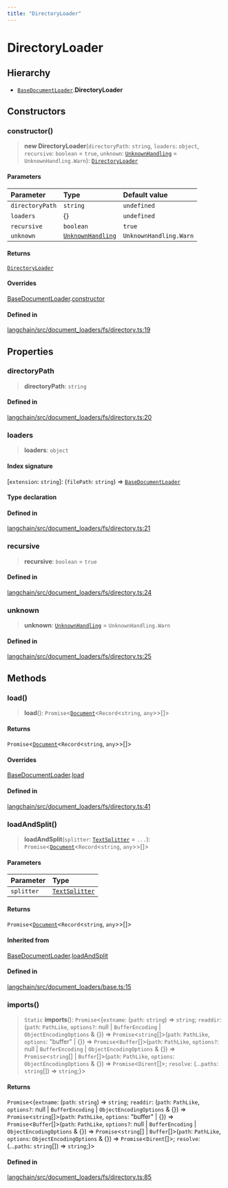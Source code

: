 ```yaml
---
title: "DirectoryLoader"
---
```


# DirectoryLoader

## Hierarchy

- [`BaseDocumentLoader`](../../document_loaders_base/classes/BaseDocumentLoader.md).**DirectoryLoader**

## Constructors

### constructor()

> **new DirectoryLoader**(`directoryPath`: `string`, `loaders`: `object`, `recursive`: `boolean` = `true`, `unknown`: [`UnknownHandling`](../variables/UnknownHandling.md) = `UnknownHandling.Warn`): [`DirectoryLoader`](DirectoryLoader.md)

#### Parameters

| Parameter       | Type                                                 | Default value          |
| :-------------- | :--------------------------------------------------- | :--------------------- |
| `directoryPath` | `string`                                             | `undefined`            |
| `loaders`       | \{}                                                  | `undefined`            |
| `recursive`     | `boolean`                                            | `true`                 |
| `unknown`       | [`UnknownHandling`](../variables/UnknownHandling.md) | `UnknownHandling.Warn` |

#### Returns

[`DirectoryLoader`](DirectoryLoader.md)

#### Overrides

[BaseDocumentLoader](../../document_loaders_base/classes/BaseDocumentLoader.md).[constructor](../../document_loaders_base/classes/BaseDocumentLoader.md#constructor)

#### Defined in

[langchain/src/document_loaders/fs/directory.ts:19](https://github.com/hwchase17/langchainjs/blob/ddf2996/langchain/src/document_loaders/fs/directory.ts#L19)

## Properties

### directoryPath

> **directoryPath**: `string`

#### Defined in

[langchain/src/document_loaders/fs/directory.ts:20](https://github.com/hwchase17/langchainjs/blob/ddf2996/langchain/src/document_loaders/fs/directory.ts#L20)

### loaders

> **loaders**: `object`

#### Index signature

\[`extension`: `string`\]: (`filePath`: `string`) => [`BaseDocumentLoader`](../../document_loaders_base/classes/BaseDocumentLoader.md)

#### Type declaration

#### Defined in

[langchain/src/document_loaders/fs/directory.ts:21](https://github.com/hwchase17/langchainjs/blob/ddf2996/langchain/src/document_loaders/fs/directory.ts#L21)

### recursive

> **recursive**: `boolean` = `true`

#### Defined in

[langchain/src/document_loaders/fs/directory.ts:24](https://github.com/hwchase17/langchainjs/blob/ddf2996/langchain/src/document_loaders/fs/directory.ts#L24)

### unknown

> **unknown**: [`UnknownHandling`](../variables/UnknownHandling.md) = `UnknownHandling.Warn`

#### Defined in

[langchain/src/document_loaders/fs/directory.ts:25](https://github.com/hwchase17/langchainjs/blob/ddf2996/langchain/src/document_loaders/fs/directory.ts#L25)

## Methods

### load()

> **load**(): `Promise`<[`Document`](../../document/classes/Document.md)<`Record`<`string`, `any`\>\>[]\>

#### Returns

`Promise`<[`Document`](../../document/classes/Document.md)<`Record`<`string`, `any`\>\>[]\>

#### Overrides

[BaseDocumentLoader](../../document_loaders_base/classes/BaseDocumentLoader.md).[load](../../document_loaders_base/classes/BaseDocumentLoader.md#load)

#### Defined in

[langchain/src/document_loaders/fs/directory.ts:41](https://github.com/hwchase17/langchainjs/blob/ddf2996/langchain/src/document_loaders/fs/directory.ts#L41)

### loadAndSplit()

> **loadAndSplit**(`splitter`: [`TextSplitter`](../../text_splitter/classes/TextSplitter.md) = `...`): `Promise`<[`Document`](../../document/classes/Document.md)<`Record`<`string`, `any`\>\>[]\>

#### Parameters

| Parameter  | Type                                                          |
| :--------- | :------------------------------------------------------------ |
| `splitter` | [`TextSplitter`](../../text_splitter/classes/TextSplitter.md) |

#### Returns

`Promise`<[`Document`](../../document/classes/Document.md)<`Record`<`string`, `any`\>\>[]\>

#### Inherited from

[BaseDocumentLoader](../../document_loaders_base/classes/BaseDocumentLoader.md).[loadAndSplit](../../document_loaders_base/classes/BaseDocumentLoader.md#loadandsplit)

#### Defined in

[langchain/src/document_loaders/base.ts:15](https://github.com/hwchase17/langchainjs/blob/ddf2996/langchain/src/document_loaders/base.ts#L15)

### imports()

> `Static` **imports**(): `Promise`<\{`extname`: (`path`: `string`) => `string`;
> `readdir`: (`path`: `PathLike`, `options?`: null \| `BufferEncoding` \| `ObjectEncodingOptions` & \{}) => `Promise`<`string`[]\>(`path`: `PathLike`, `options`: "buffer" \| \{}) => `Promise`<`Buffer`[]\>(`path`: `PathLike`, `options?`: null \| `BufferEncoding` \| `ObjectEncodingOptions` & \{}) => `Promise`<`string`[] \| `Buffer`[]\>(`path`: `PathLike`, `options`: `ObjectEncodingOptions` & \{}) => `Promise`<`Dirent`[]\>;
> `resolve`: (...`paths`: `string`[]) => `string`;}\>

#### Returns

`Promise`<\{`extname`: (`path`: `string`) => `string`;
`readdir`: (`path`: `PathLike`, `options?`: null \| `BufferEncoding` \| `ObjectEncodingOptions` & \{}) => `Promise`<`string`[]\>(`path`: `PathLike`, `options`: "buffer" \| \{}) => `Promise`<`Buffer`[]\>(`path`: `PathLike`, `options?`: null \| `BufferEncoding` \| `ObjectEncodingOptions` & \{}) => `Promise`<`string`[] \| `Buffer`[]\>(`path`: `PathLike`, `options`: `ObjectEncodingOptions` & \{}) => `Promise`<`Dirent`[]\>;
`resolve`: (...`paths`: `string`[]) => `string`;}\>

#### Defined in

[langchain/src/document_loaders/fs/directory.ts:85](https://github.com/hwchase17/langchainjs/blob/ddf2996/langchain/src/document_loaders/fs/directory.ts#L85)
